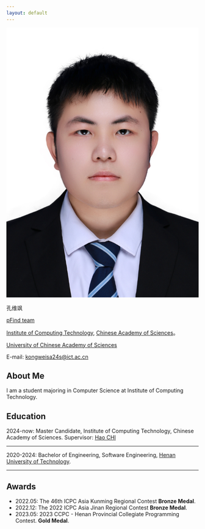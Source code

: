```yaml
---
layout: default
---
```


<img class="profile-picture" src="kws.jpg">

孔维飒

[pFind team](http://pfind.org/)

[Institute of Computing Technology](https://ict.cas.cn/), [Chinese Academy of Sciences](https://www.cas.cn/)。

[University of Chinese Academy of Sciences](https://www.ucas.ac.cn/)

E-mail: [kongweisa24s@ict.ac.cn](kongweisa24s@ict.ac.cn)

## About Me

I am a student majoring in Computer Science at Institute of Computing Technology.

<!-- Hi! I am a junior year student of B.E. Computer Science at Birla Institute of Technology and Science, Pilani. -->

<!-- ## Supervisor -->
<!---->
<!-- [Hao CHI](http://pfind.org/people/chihao/index.htm)：Professor， -->
<!-- [Institute of Computing Technology](https://ict.cas.cn/)，[Chinese Academy of Sciences](https://www.cas.cn/)。 -->

## Education

2024-now: Master Candidate, Institute of Computing Technology, Chinese Academy of Sciences. 
Supervisor: 
[Hao CHI](http://pfind.org/people/chihao/index.htm)

---

2020-2024: Bachelor of Engineering, Software Engineering, [Henan University of Technology](https://www.haut.edu.cn/). 

---

## Awards

- 2022.05: The 46th ICPC Asia Kunming Regional Contest  **Bronze Medal**.
- 2022.12: The 2022 ICPC Asia Jinan Regional Contest  **Bronze Medal**.
- 2023.05: 2023 CCPC - Henan Provincial Collegiate Programming Contest.  **Gold Medal**.


<!-- ## Research Interest -->
<!---->
<!-- Lorem ipsum dolor sit amet, consectetur adipiscing elit. Aliquam finibus ipsum ac erat aliquam dapibus. Vestibulum vehicula placerat ex, a consectetur odio pharetra quis. Mauris id urna ante. Fusce pharetra diam ac nisi aliquet, vel egestas ex iaculis. Pellentesque laoreet cursus tellus sed pellentesque. Praesent a rhoncus elit. Nunc ipsum nisl, consequat sit amet pretium quis, gravida id ipsum. -->
<!---->
<!-- ## Publications -->
<!---->
<!-- 1. F.Bar, J.Doe: Effects of having a placeholder of a name -->
<!-- 2. S.Holmes, J.Watson: Consequences of living with a sociopath in London -->
<!---->
<!-- ## Typography -->
<!---->
<!-- This is a [link](http://google.com). Something *italics* and something **bold**. -->
<!---->
<!-- Here is a table -->
<!---->
<!-- Year | Award | Category -->
<!-- -----|-------|-------- -->
<!-- 2014 | Emmy  | Won Outstanding Lead Actor in a miniseries or a movie -->
<!-- 2015 | BAFTA | Nominated for Best Leading Actor for Sherlock -->
<!-- 2014 | Satellite | Won Best Actor miniseries or television film -->
<!---->
<!-- Here is a horizontal rule -->
<!---->
<!-- --- -->
<!---->
<!-- Here is a blockquote -->
<!---->
<!-- > To a great mind, nothing is little -->
<!---->
<!-- ## References -->
<!---->
<!-- * Foo Bar: Head of Department, Placeholder Names, Lorem -->
<!-- * John Doe: Associate Professor, Department of Computer Science, Ipsum -->
